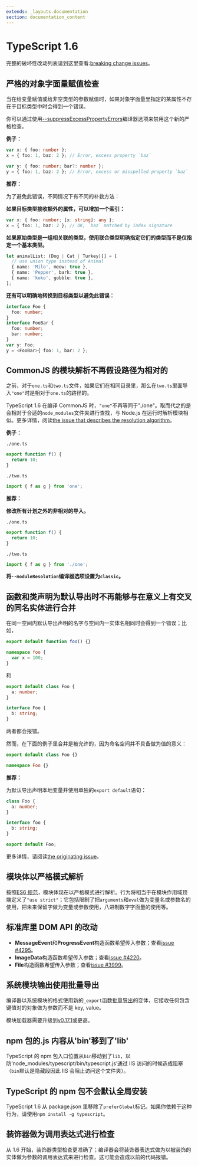 ```yaml
---
extends: _layouts.documentation
section: documentation_content
---
```


# TypeScript 1.6

完整的破坏性改动列表请到这里查看:[breaking change issues](https://github.com/Microsoft/TypeScript/issues?q=is%3Aissue+milestone%3A%22TypeScript+1.6%22+label%3A%22breaking+change%22)。

## 严格的对象字面量赋值检查

当在给变量赋值或给非空类型的参数赋值时，如果对象字面量里指定的某属性不存在于目标类型中时会得到一个错误。

你可以通过使用[--suppressExcessPropertyErrors](https://github.com/Microsoft/TypeScript/pull/4484)编译器选项来禁用这个新的严格检查。

**例子：**

```typescript
var x: { foo: number };
x = { foo: 1, baz: 2 }; // Error, excess property `baz`

var y: { foo: number; bar?: number };
y = { foo: 1, baz: 2 }; // Error, excess or misspelled property `baz`
```

**推荐：**

为了避免此错误，不同情况下有不同的补救方法：

**如果目标类型接收额外的属性，可以增加一个索引：**

```typescript
var x: { foo: number; [x: string]: any };
x = { foo: 1, baz: 2 }; // OK, `baz` matched by index signature
```

**如果原始类型是一组相关联的类型，使用联合类型明确指定它们的类型而不是仅指定一个基本类型。**

```typescript
let animalList: (Dog | Cat | Turkey)[] = [
  // use union type instead of Animal
  { name: 'Milo', meow: true },
  { name: 'Pepper', bark: true },
  { name: 'koko', gobble: true },
];
```

**还有可以明确地转换到目标类型以避免此错误：**

```typescript
interface Foo {
  foo: number;
}
interface FooBar {
  foo: number;
  bar: number;
}
var y: Foo;
y = <FooBar>{ foo: 1, bar: 2 };
```

## CommonJS 的模块解析不再假设路径为相对的

之前，对于`one.ts`和`two.ts`文件，如果它们在相同目录里，那么在`two.ts`里面导入`"one"`时是相对于`one.ts`的路径的。

TypeScript 1.6 在编译 CommonJS 时，`"one"`不再等同于"./one"。取而代之的是会相对于合适的`node_modules`文件夹进行查找，与 Node.js 在运行时解析模块相似。更多详情，阅读[the issue that describes the resolution algorithm](https://github.com/Microsoft/TypeScript/issues/2338)。

**例子：**

`./one.ts`

```typescript
export function f() {
  return 10;
}
```

`./two.ts`

```typescript
import { f as g } from 'one';
```

**推荐：**

**修改所有计划之外的非相对的导入。**

`./one.ts`

```typescript
export function f() {
  return 10;
}
```

`./two.ts`

```typescript
import { f as g } from './one';
```

**将`--moduleResolution`编译器选项设置为`classic`。**

## 函数和类声明为默认导出时不再能够与在意义上有交叉的同名实体进行合并

在同一空间内默认导出声明的名字与空间内一实体名相同时会得到一个错误；比如，

```typescript
export default function foo() {}

namespace foo {
  var x = 100;
}
```

和

```typescript
export default class Foo {
  a: number;
}

interface Foo {
  b: string;
}
```

两者都会报错。

然而，在下面的例子里合并是被允许的，因为命名空间并不具备做为值的意义：

```typescript
export default class Foo {}

namespace Foo {}
```

**推荐：**

为默认导出声明本地变量并使用单独的`export default`语句：

```typescript
class Foo {
  a: number;
}

interface foo {
  b: string;
}

export default Foo;
```

更多详情，请阅读[the originating issue](https://github.com/Microsoft/TypeScript/issues/3095)。

## 模块体以严格模式解析

按照[ES6 规范](http://www.ecma-international.org/ecma-262/6.0/#sec-strict-mode-code)，模块体现在以严格模式进行解析。行为将相当于在模块作用域顶端定义了`"use strict"`；它包括限制了把`arguments`和`eval`做为变量名或参数名的使用，把未来保留字做为变量或参数使用，八进制数字字面量的使用等。

## 标准库里 DOM API 的改动

- **MessageEvent**和**ProgressEvent**构造函数希望传入参数；查看[issue \#4295](https://github.com/Microsoft/TypeScript/issues/4295)。
- **ImageData**构造函数希望传入参数；查看[issue \#4220](https://github.com/Microsoft/TypeScript/issues/4220)。
- **File**构造函数希望传入参数；查看[issue \#3999](https://github.com/Microsoft/TypeScript/issues/3999)。

## 系统模块输出使用批量导出

编译器以系统模块的格式使用新的`_export`函数[批量导出](https://github.com/ModuleLoader/es6-module-loader/issues/386)的变体，它接收任何包含键值对的对象做为参数而不是 key, value。

模块加载器需要升级到[v0.17.1](https://github.com/ModuleLoader/es6-module-loader/releases/tag/v0.17.1)或更高。

## npm 包的.js 内容从'bin'移到了'lib'

TypeScript 的 npm 包入口位置从`bin`移动到了`lib`，以防‘node_modules/typescript/bin/typescript.js’通过 IIS 访问的时候造成阻塞（`bin`默认是隐藏段因此 IIS 会阻止访问这个文件夹）。

## TypeScript 的 npm 包不会默认全局安装

TypeScript 1.6 从 package.json 里移除了`preferGlobal`标记。如果你依赖于这种行为，请使用`npm install -g typescript`。

## 装饰器做为调用表达式进行检查

从 1.6 开始，装饰器类型检查更准确了；编译器会将装饰器表达式做为以被装饰的实体做为参数的调用表达式来进行检查。这可能会造成以前的代码报错。
